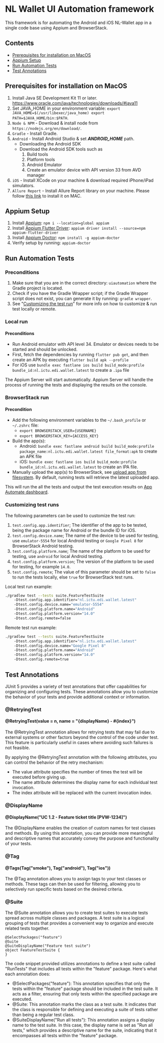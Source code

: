 # NL Wallet UI Automation framework

This framework is for automating the Android and iOS NL-Wallet app in a single code base using Appium and BrowserStack.

## Contents

* [Prerequisites for installation on MacOS](#prerequisites-for-installation-on-macos)
* [Appium Setup](#appium-setup)
* [Run Automation Tests](#run-automation-tests)
* [Test Annotations](#test-annotations)

## Prerequisites for installation on MacOS

1. Install Java SE Development Kit 11 or later. https://www.oracle.com/java/technologies/downloads/#java11</b>
2. Set JAVA_HOME in your environment variable:
   `export JAVA_HOME=$(/usr/libexec/java_home)
   export PATH=$JAVA_HOME/bin:$PATH`.
3. `Node & NPM`</b> - Download & install node from `https://nodejs.org/en/download/`.
4. `Gradle`</b> - Install Gradle.
5. `Android`</b> - Install Android Studio & set <i><b>ANDROID_HOME</b></i> path.
    - Downloading the Android SDK
    - Download the Android SDK tools such as
        1. Build tools
        2. Platform tools
        3. Android Emulator
        4. Create an emulator device with API version 33 from AVD manager
6. `iOS`</b> - Install XCode on your machine & download required iPhone/iPad simulators.
7. `Allure Report`</b> - Install Allure Report library on your machine. Please follow [this link](https://docs.qameta.io/allure/#_installing_a_commandline) to install it on MAC.

## Appium Setup

1. Install [Appium](https://appium.io/docs/en/2.0/quickstart/install/): `npm i --location=global appium`
2. Install [Appium Flutter Driver](https://github.com/appium-userland/appium-flutter-driver): `appium driver install --source=npm appium-flutter-driver`
3. Install [Appium Doctor](https://github.com/appium/appium-doctor): `npm install -g appium-doctor`
4. Verify setup by running: `appium-doctor`

## Run Automation Tests

### Preconditions

1. Make sure that you are in the correct directory: `uiautomation` where the Gradle project is located.
2. Check if you have the Gradle Wrapper script; if the Gradle Wrapper script does not exist, you can generate it by running: `gradle wrapper`.
3. See "[Customizing the test run](#customizing-test-runs)" for more info on how to customize & run test locally or remote.

### Local run

#### Preconditions

- Run Android emulator with API level 34. Emulator or devices needs to be started and should be unlocked.
- First, fetch the dependencies by running `flutter pub get`, and then create an APK by executing `flutter build apk --profile`
- For iOS use `bundle exec fastlane ios build build_mode:profile bundle_id:nl.ictu.edi.wallet.latest` to create a `.ipa` file

The Appium Server will start automatically. Appium Server will handle the process of running the tests and displaying the results on the console.

### BrowserStack run

#### Precondition

- Add the following environment variables to the `~/.bash_profile` or `~/.zshrc` file:
    - `export BROWSERSTACK_USER={USERNAME}`
    - `export BROWSERSTACK_KEY={ACCESS_KEY}`
- Build the app(s):
    - Android: `bundle exec fastlane android build build_mode:profile package_name:nl.ictu.edi.wallet.latest file_format:apk` to create an APK file
    - iOS: `bundle exec fastlane ios build build_mode:profile bundle_id:nl.ictu.edi.wallet.latest` to create an IPA file.
- Manually upload the app(s) to BrowserStack, see [upload app from filesystem](https://www.browserstack.com/docs/app-automate/appium/upload-app-from-filesystem). By default, running tests will retrieve the latest uploaded app.

This will run the all the tests and output the test execution results on [App Automate dashboard](https://app-automate.browserstack.com/dashboard).

### Customizing test runs

The following parameters can be used to customize the test run:

1. `test.config.app.identifier`; The identifier of the app to be tested, being the package name for Android or the bundle ID for iOS.
2. `test.config.device.name`; The name of the device to be used for testing, use `emulator-5554` for local Android testing or `Google Pixel 8` for BrowserStack Android testing.
3. `test.config.platform.name`; The name of the platform to be used for testing, use `android` for local Android testing.
4. `test.config.platform.version`; The version of the platform to be used for testing, for example `14.0`.
5. `test.config.remote`; The value of this parameter should be set to `false` to run the tests locally, else `true` for BrowserStack test runs.

Local test run example:

````bash
./gradlew test --tests suite.FeatureTestSuite
    -Dtest.config.app.identifier="nl.ictu.edi.wallet.latest"
    -Dtest.config.device.name="emulator-5554"
    -Dtest.config.platform.name="Android"
    -Dtest.config.platform.version="14.0"
    -Dtest.config.remote=false
````

Remote test run example:

````bash
./gradlew test --tests suite.FeatureTestSuite
    -Dtest.config.app.identifier="nl.ictu.edi.wallet.latest"
    -Dtest.config.device.name="Google Pixel 8"
    -Dtest.config.platform.name="Android"
    -Dtest.config.platform.version="14.0"
    -Dtest.config.remote=true
````

## Test Annotations

JUnit 5 provides a variety of test annotations that offer capabilities for organizing and configuring tests. These annotations allow you to customize the behavior of your tests and provide additional context or information.

### @RetryingTest

#### @RetryingTest(value = n, name = "{displayName} - #{index}")

The @RetryingTest annotation allows for retrying tests that may fail due to external systems or other factors beyond the control of the code under test. This feature is particularly useful in cases where avoiding such failures is not feasible.

By applying the @RetryingTest annotation with the following attributes, you can control the behavior of the retry mechanism:

- The value attribute specifies the number of times the test will be executed before giving up.
- The name attribute determines the display name for each individual test invocation.
- The index attribute will be replaced with the current invocation index.

### @DisplayName

#### @DisplayName("UC 1.2 - Feature ticket title [PVW-1234]")

The @DisplayName enables the creation of custom names for test classes and methods. By using this annotation, you can provide more meaningful and descriptive names that accurately convey the purpose and functionality of your tests.

### @Tag

#### @Tags(Tag("smoke"), Tag("android"), Tag("ios"))

The @Tag annotation allows you to assign tags to your test classes or methods. These tags can then be used for filtering, allowing you to selectively run specific tests based on the desired criteria.

### @Suite

The @Suite annotation allows you to create test suites to execute tests spread across multiple classes and packages. A test suite is a logical grouping of tests that provides a convenient way to organize and execute related tests together.

```
@SelectPackages("feature")
@Suite
@SuiteDisplayName("Feature test suite")
object FeatureTestSuite {
}
```

The code snippet provided utilizes annotations to define a test suite called "RunTests" that includes all tests within the "feature" package. Here's what each annotation does:

- @SelectPackages("feature"): This annotation specifies that only the tests within the "feature"
  package should be included in the test suite. It acts as a filter, ensuring that only tests within the specified package are executed.
- @Suite: This annotation marks the class as a test suite. It indicates that the class is responsible for defining and executing a suite of tests rather than being a regular test class.
- @SuiteDisplayName("Run all tests"): This annotation assigns a display name to the test suite. In this case, the display name is set as "Run all tests," which provides a descriptive name for the suite, indicating that it encompasses all tests within the "feature" package.
